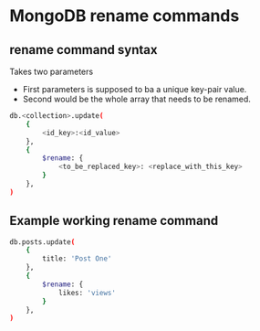 # MongoDB rename commands

## rename command syntax
Takes two parameters
- First parameters is supposed to ba a unique key-pair value. 
- Second would be the whole array that needs to be renamed.
```bash
db.<collection>.update(
	{ 
		<id_key>:<id_value> 
	},
	{
		$rename: { 
			<to_be_replaced_key>: <replace_with_this_key>
		}
	},
)
```

## Example working rename command
```bash
db.posts.update(
	{
		title: 'Post One'
	},
	{
		$rename: {
			likes: 'views'
		}
	},
)
```